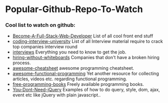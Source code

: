 # Popular-Github-Repo-To-Watch



### Cool list to watch on github:

 * [Become-A-Full-Stack-Web-Developer](https://github.com/bmorelli25/Become-A-Full-Stack-Web-Developer)  List of all cool front end stuff
 * [coding-interview-university](https://github.com/jwasham/coding-interview-university)  List of all Interview material require to crack top companies interview round
 * [interviews](https://github.com/kdn251/interviews)  Everything you need to know to get the job.
 * [hiring-without-whiteboards](https://github.com/poteto/hiring-without-whiteboards)  Companies that don't have a broken hiring process.
 * [awesome-cheatsheet](https://github.com/detailyang/awesome-cheatsheet)   awesome programming cheatsheet.
 * [awesome-functional-programming](https://github.com/xgrommx/awesome-functional-programming) Yet another resource for collecting articles, videos etc. regarding functional programming.
 * [free-programming-books](https://github.com/vhf/free-programming-books) Freely available programming books.
 * [You-Dont-Need-jQuery](https://github.com/oneuijs/You-Dont-Need-jQuery) Examples of how to do query, style, dom, ajax, event etc like jQuery with plain javascript..

